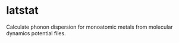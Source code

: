 # latstat
Calculate phonon dispersion for monoatomic metals from molecular dynamics potential files.
